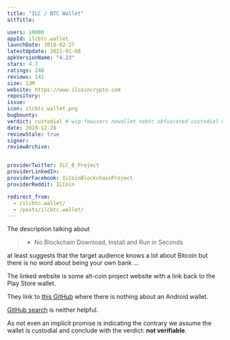 ```yaml
---
title: "ILC / BTC Wallet"
altTitle: 

users: 10000
appId: ilcbtc.wallet
launchDate: 2018-02-27
latestUpdate: 2021-01-08
apkVersionName: "4.23"
stars: 4.7
ratings: 248
reviews: 141
size: 13M
website: https://www.ilcoincrypto.com
repository: 
issue: 
icon: ilcbtc.wallet.png
bugbounty: 
verdict: custodial # wip fewusers nowallet nobtc obfuscated custodial nosource nonverifiable reproducible bounty defunct
date: 2019-12-28
reviewStale: true
signer: 
reviewArchive:


providerTwitter: ILC_B_Project
providerLinkedIn: 
providerFacebook: ILCoinBlockchainProject
providerReddit: ILCoin

redirect_from:
  - /ilcbtc.wallet/
  - /posts/ilcbtc.wallet/
---
```



The description talking about

> * No Blockchain Download, Install and Run in Seconds

at least suggests that the target audience knows a lot about Bitcoin but there
is no word about being your own bank ...

The linked website is some alt-coin project website with a link back to the
Play Store wallet.

They link to [this GitHub](https://github.com/ILCoinDevTeam) where there is
nothing about an Android wallet.

[GitHub search](https://github.com/search?p=1&q=%22ilcbtc.wallet%22&type=Code)
is neither helpful.

As not even an implicit promise is indicating the contrary we assume the wallet
is custodial and conclude with the verdict: **not verifiable**.
